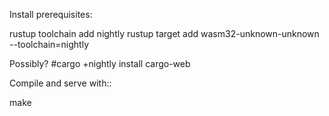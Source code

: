 Install prerequisites:

  rustup toolchain add nightly
  rustup target add wasm32-unknown-unknown --toolchain=nightly

Possibly?
  #cargo +nightly install cargo-web

Compile and serve with::

  make
